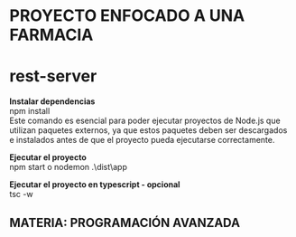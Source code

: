 # PROYECTO ENFOCADO A UNA FARMACIA
# rest-server

**Instalar dependencias**<br>
npm install <br>
Este comando es esencial para poder ejecutar proyectos de Node.js que utilizan paquetes externos, ya que estos paquetes deben ser descargados e instalados antes de que el proyecto pueda ejecutarse correctamente.

**Ejecutar el proyecto**<br>
npm start o nodemon .\dist\app <br>

**Ejecutar el proyecto en typescript - opcional** <br>
tsc -w <br>

## MATERIA: PROGRAMACIÓN AVANZADA
